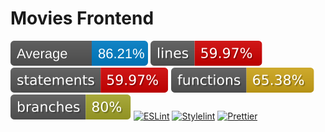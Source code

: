 # Movies Frontend

![Vitest Average Coverage](badges/average.svg)
![Vitest Lines Coverage](badges/lines.svg)
![Vitest Statements Coverage](badges/statements.svg)
![Vitest Functions Coverage](badges/functions.svg)
![Vitest Branches Coverage](badges/branches.svg)
[![ESLint](https://img.shields.io/badge/ESLint-4B32C3?logo=eslint&logoColor=white)](https://eslint.org/)
[![Stylelint](https://img.shields.io/badge/stylelint-4B32C3?logo=stylelint&logoColor=white)](https://stylelint.io/)
[![Prettier](https://img.shields.io/badge/Prettier-ff69b4?logo=prettier&logoColor=white)](https://prettier.io/)
